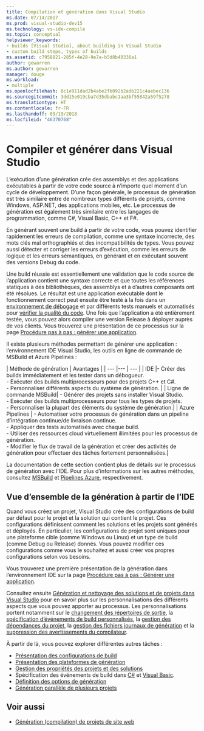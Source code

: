 ```yaml
---
title: Compilation et génération dans Visual Studio
ms.date: 07/14/2017
ms.prod: visual-studio-dev15
ms.technology: vs-ide-compile
ms.topic: conceptual
helpviewer_keywords:
- builds [Visual Studio], about building in Visual Studio
- custom build steps, types of builds
ms.assetid: c7958821-285f-4e28-9e7a-b5d8b40336a1
author: gewarren
ms.author: gewarren
manager: douge
ms.workload:
- multiple
ms.openlocfilehash: 0c1e911dad2b4abe2fb092b2adb221c4aebec136
ms.sourcegitcommit: 3dd15e019cba7d35dbabc1aa3bf55842a59f5278
ms.translationtype: HT
ms.contentlocale: fr-FR
ms.lasthandoff: 09/19/2018
ms.locfileid: "46370768"
---
```

# <a name="compile-and-build-in-visual-studio"></a>Compiler et générer dans Visual Studio

L’exécution d’une génération crée des assemblys et des applications exécutables à partir de votre code source à n’importe quel moment d’un cycle de développement. D’une façon générale, le processus de génération est très similaire entre de nombreux types différents de projets, comme Windows, ASP.NET, des applications mobiles, etc. Le processus de génération est également très similaire entre les langages de programmation, comme C#, Visual Basic, C++ et F#.

En générant souvent une build à partir de votre code, vous pouvez identifier rapidement les erreurs de compilation, comme une syntaxe incorrecte, des mots clés mal orthographiés et des incompatibilités de types. Vous pouvez aussi détecter et corriger les erreurs d’exécution, comme les erreurs de logique et les erreurs sémantiques, en générant et en exécutant souvent des versions Debug du code.

Une build réussie est essentiellement une validation que le code source de l’application contient une syntaxe correcte et que toutes les références statiques à des bibliothèques, des assemblys et à d’autres composants ont été résolues. Le résultat est une application exécutable dont le fonctionnement correct peut ensuite être testé à la fois dans un [environnement de débogage](../debugger/index.md) et par différents tests manuels et automatisés pour [vérifier la qualité du code](../test/improve-code-quality.md). Une fois que l’application a été entièrement testée, vous pouvez alors compiler une version Release à déployer auprès de vos clients. Vous trouverez une présentation de ce processus sur la page [Procédure pas à pas : générer une application](../ide/walkthrough-building-an-application.md).

Il existe plusieurs méthodes permettant de générer une application : l’environnement IDE Visual Studio, les outils en ligne de commande de MSBuild et Azure Pipelines :

| Méthode de génération | Avantages |
| --- |--- | --- |
| IDE |- Créer des builds immédiatement et les tester dans un débogueur.<br />- Exécuter des builds multiprocesseurs pour des projets C++ et C#.<br />- Personnaliser différents aspects du système de génération. |
| Ligne de commande MSBuild| - Générer des projets sans installer Visual Studio.<br />- Exécuter des builds multiprocesseurs pour tous les types de projets.<br />- Personnaliser la plupart des éléments du système de génération.|
| Azure Pipelines | - Automatiser votre processus de génération dans un pipeline d’intégration continue/de livraison continue.<br />- Appliquer des tests automatisés avec chaque build.<br />- Utiliser des ressources cloud virtuellement illimitées pour les processus de génération.<br />- Modifier le flux de travail de la génération et créer des activités de génération pour effectuer des tâches fortement personnalisées.|

La documentation de cette section contient plus de détails sur le processus de génération avec l’IDE. Pour plus d’informations sur les autres méthodes, consultez [MSBuild](../msbuild/msbuild.md) et [Pipelines Azure](/azure/devops/pipelines/index?view=vsts), respectivement.

## <a name="overview-of-building-from-the-ide"></a>Vue d’ensemble de la génération à partir de l’IDE

Quand vous créez un projet, Visual Studio crée des configurations de build par défaut pour le projet et la solution qui contient le projet.  Ces configurations définissent comment les solutions et les projets sont générés et déployés. En particulier, les configurations de projet sont uniques pour une plateforme cible (comme Windows ou Linux) et un type de build (comme Debug ou Release) donnés. Vous pouvez modifier ces configurations comme vous le souhaitez et aussi créer vos propres configurations selon vos besoins.

Vous trouverez une première présentation de la génération dans l’environnement IDE sur la page [Procédure pas à pas : Générer une application](walkthrough-building-an-application.md).

Consultez ensuite [Génération et nettoyage des solutions et de projets dans Visual Studio](building-and-cleaning-projects-and-solutions-in-visual-studio.md) pour en savoir plus sur les personnalisations des différents aspects que vous pouvez apporter au processus. Les personnalisations portent notamment sur le [changement des répertoires de sortie](how-to-change-the-build-output-directory.md), la [spécification d’événements de build personnalisés](specifying-custom-build-events-in-visual-studio.md), la [gestion des dépendances du projet](how-to-create-and-remove-project-dependencies.md), la [gestion des fichiers journaux de génération](how-to-view-save-and-configure-build-log-files.md) et la [suppression des avertissements du compilateur](how-to-suppress-compiler-warnings.md).

À partir de là, vous pouvez explorer différentes autres tâches :
- [Présentation des configurations de build](understanding-build-configurations.md)
- [Présentation des plateformes de génération](understanding-build-platforms.md)
- [Gestion des propriétés des projets et des solutions](managing-project-and-solution-properties.md)
- Spécification des événements de build dans [C#](how-to-specify-build-events-csharp.md) et [Visual Basic](how-to-specify-build-events-visual-basic.md).
- [Définition des options de génération](reference/options-dialog-box-projects-and-solutions-build-and-run.md)
- [Génération parallèle de plusieurs projets](../msbuild/building-multiple-projects-in-parallel-with-msbuild.md)

## <a name="see-also"></a>Voir aussi

- [Génération (compilation) de projets de site web](http://msdn.microsoft.com/Library/a9cbb88c-8fff-4c67-848b-98fbfd823193)
